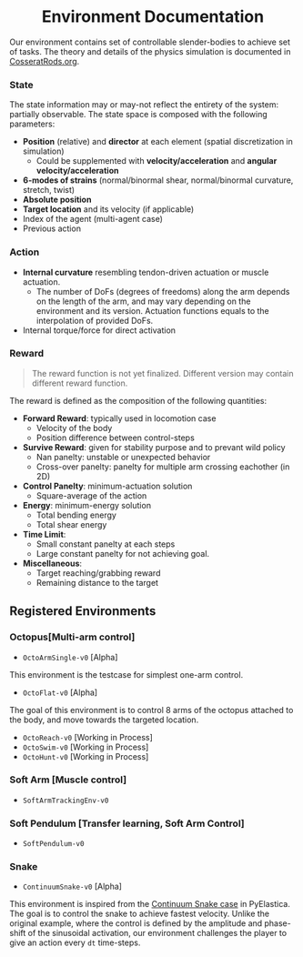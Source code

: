 <div align="center">
<h1> Environment Documentation </h1>
</div>

Our environment contains set of controllable slender-bodies to achieve set of tasks.
The theory and details of the physics simulation is documented in [CosseratRods.org](https://cosseratrods.org).

### State

The state information may or may-not reflect the entirety of the system: partially observable.
The state space is composed with the following parameters:

- __Position__ (relative) and __director__ at each element (spatial discretization in simulation)
    - Could be supplemented with __velocity/acceleration__ and __angular velocity/acceleration__
- __6-modes of strains__ (normal/binormal shear, normal/binormal curvature, stretch, twist)
- __Absolute position__
- __Target location__ and its velocity (if applicable)
- Index of the agent (multi-agent case)
- Previous action


### Action 

- __Internal curvature__ resembling tendon-driven actuation or muscle actuation.
    - The number of DoFs (degrees of freedoms) along the arm depends on the length of the arm, and may vary depending on the environment and its version. Actuation functions equals to the interpolation of provided DoFs.
- Internal torque/force for direct activation

### Reward

> The reward function is not yet finalized. Different version may contain different reward function.

The reward is defined as the composition of the following quantities:
- __Forward Reward__: typically used in locomotion case
    - Velocity of the body
    - Position difference between control-steps
- __Survive Reward__: given for stability purpose and to prevant wild policy
    - Nan panelty: unstable or unexpected behavior
    - Cross-over panelty: panelty for multiple arm crossing eachother (in 2D)
- __Control Panelty__: minimum-actuation solution
    - Square-average of the action
- __Energy__: minimum-energy solution
    - Total bending energy
    - Total shear energy
- __Time Limit__:
    - Small constant panelty at each steps
    - Large constant panelty for not achieving goal.
- __Miscellaneous__:
    - Target reaching/grabbing reward
    - Remaining distance to the target


## Registered Environments

### Octopus[Multi-arm control]

- `OctoArmSingle-v0` [Alpha]

This environment is the testcase for simplest one-arm control.

- `OctoFlat-v0` [Alpha]

The goal of this environment is to control 8 arms of the octopus attached to the body, and move towards the targeted location.

- `OctoReach-v0` [Working in Process]
- `OctoSwim-v0` [Working in Process]
- `OctoHunt-v0` [Working in Process]

### Soft Arm [Muscle control]

- `SoftArmTrackingEnv-v0`

### Soft Pendulum [Transfer learning, Soft Arm Control]

- `SoftPendulum-v0`

### Snake

- `ContinuumSnake-v0` [Alpha]

This environment is inspired from the [Continuum Snake case](https://github.com/GazzolaLab/PyElastica/tree/master/examples/ContinuumSnakeCase) in PyElastica.
The goal is to control the snake to achieve fastest velocity. 
Unlike the original example, where the control is defined by the amplitude and phase-shift of the sinusoidal activation, our environment challenges the player to give an action every `dt` time-steps.



